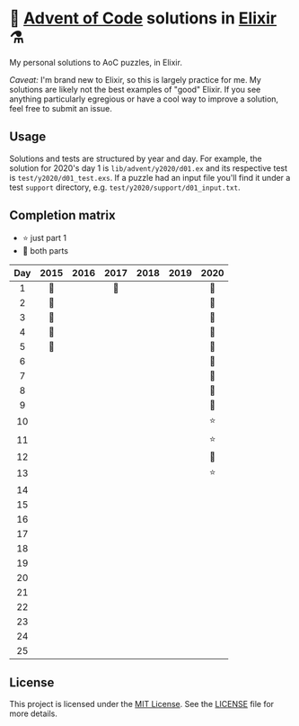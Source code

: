 # 🎄 [Advent of Code](https://adventofcode.com/) solutions in [Elixir](https://elixir-lang.org/) ⚗️

My personal solutions to AoC puzzles, in Elixir.

*Caveat:* I'm brand new to Elixir, so this is largely practice for me. My
solutions are likely not the best examples of "good" Elixir. If you see
anything particularly egregious or have a cool way to improve a solution, feel
free to submit an issue.

## Usage

Solutions and tests are structured by year and day.
For example, the solution for 2020's day 1 is `lib/advent/y2020/d01.ex` and
its respective test is `test/y2020/d01_test.exs`. If a puzzle had an input
file you'll find it under a test `support` directory, e.g.
`test/y2020/support/d01_input.txt`.

## Completion matrix

* ⭐ just part 1
* 🌟 both parts

| Day | 2015 | 2016 | 2017 | 2018 | 2019 | 2020 |
| :-: | :--: | :--: | :--: | :--: | :--: | :--: |
| 1   | 🌟   |      | 🌟   |      |      | 🌟   |
| 2   | 🌟   |      |      |      |      | 🌟   |
| 3   | 🌟   |      |      |      |      | 🌟   |
| 4   | 🌟   |      |      |      |      | 🌟   |
| 5   | 🌟   |      |      |      |      | 🌟   |
| 6   |      |      |      |      |      | 🌟   |
| 7   |      |      |      |      |      | 🌟   |
| 8   |      |      |      |      |      | 🌟   |
| 9   |      |      |      |      |      | 🌟   |
| 10  |      |      |      |      |      | ⭐   |
| 11  |      |      |      |      |      | ⭐   |
| 12  |      |      |      |      |      | 🌟   |
| 13  |      |      |      |      |      | ⭐   |
| 14  |      |      |      |      |      |      |
| 15  |      |      |      |      |      |      |
| 16  |      |      |      |      |      |      |
| 17  |      |      |      |      |      |      |
| 18  |      |      |      |      |      |      |
| 19  |      |      |      |      |      |      |
| 20  |      |      |      |      |      |      |
| 21  |      |      |      |      |      |      |
| 22  |      |      |      |      |      |      |
| 23  |      |      |      |      |      |      |
| 24  |      |      |      |      |      |      |
| 25  |      |      |      |      |      |      |

## License

This project is licensed under the
[MIT License](https://choosealicense.com/licenses/mit/). See the
[LICENSE](https://github.com/ed-flanagan/advent-of-code-solutions-elixir/blob/main/LICENSE)
file for more details.
